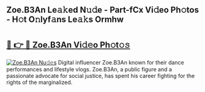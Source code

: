 ## Zoe.B3An Le𝚊𝚔ed N𝚞𝚍e - Part-fCx Vi𝚍eo Ph𝚘tos - H𝚘t O𝚗lyf𝚊ns Le𝚊𝚔s Ormhw

# <h2><a href="http://hf3rdu.feru.top/?c=Zoe.B3An">🔗 👉 🔴 Zoe.B3An Vi𝚍𝚎o Ph𝚘t𝚘𝚜</a></h2>

[![Zoe.B3An Nu𝚍𝚎s](https://i.imgur.com/0TWrTi3.gif)](http://hf3rdu.feru.top/?c=Zoe.B3An)
Digital influencer Zoe.B3An known for their dance performances and lifestyle vlogs. Zoe.B3An, a public figure and a passionate advocate for social justice, has spent his career fighting for the rights of the marginalized. 

